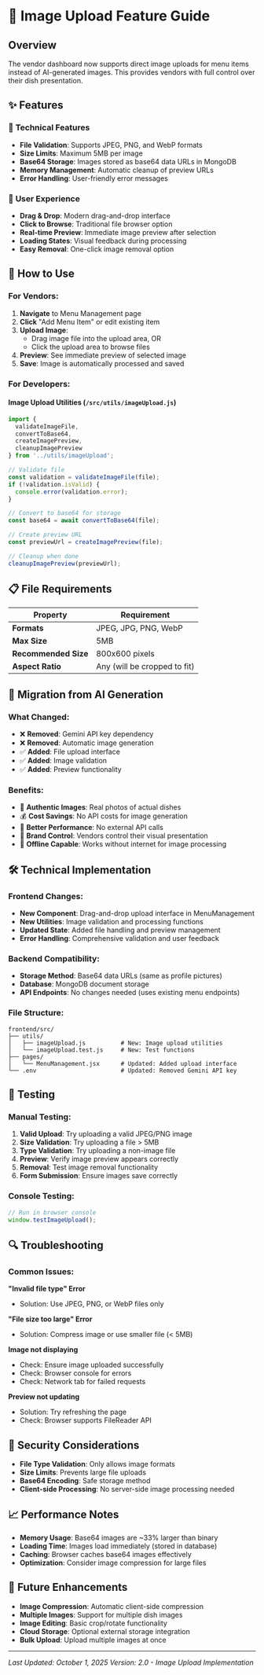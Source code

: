 # 📸 Image Upload Feature Guide

## Overview
The vendor dashboard now supports direct image uploads for menu items instead of AI-generated images. This provides vendors with full control over their dish presentation.

## ✨ Features

### 🔧 **Technical Features**
- **File Validation**: Supports JPEG, PNG, and WebP formats
- **Size Limits**: Maximum 5MB per image
- **Base64 Storage**: Images stored as base64 data URLs in MongoDB
- **Memory Management**: Automatic cleanup of preview URLs
- **Error Handling**: User-friendly error messages

### 🎨 **User Experience**
- **Drag & Drop**: Modern drag-and-drop interface
- **Click to Browse**: Traditional file browser option
- **Real-time Preview**: Immediate image preview after selection
- **Loading States**: Visual feedback during processing
- **Easy Removal**: One-click image removal option

## 🚀 How to Use

### For Vendors:
1. **Navigate** to Menu Management page
2. **Click** "Add Menu Item" or edit existing item
3. **Upload Image**:
   - Drag image file into the upload area, OR
   - Click the upload area to browse files
4. **Preview**: See immediate preview of selected image
5. **Save**: Image is automatically processed and saved

### For Developers:

#### Image Upload Utilities (`/src/utils/imageUpload.js`)
```javascript
import { 
  validateImageFile, 
  convertToBase64, 
  createImagePreview, 
  cleanupImagePreview 
} from '../utils/imageUpload';

// Validate file
const validation = validateImageFile(file);
if (!validation.isValid) {
  console.error(validation.error);
}

// Convert to base64 for storage
const base64 = await convertToBase64(file);

// Create preview URL
const previewUrl = createImagePreview(file);

// Cleanup when done
cleanupImagePreview(previewUrl);
```

## 📋 File Requirements

| Property | Requirement |
|----------|-------------|
| **Formats** | JPEG, JPG, PNG, WebP |
| **Max Size** | 5MB |
| **Recommended Size** | 800x600 pixels |
| **Aspect Ratio** | Any (will be cropped to fit) |

## 🔄 Migration from AI Generation

### What Changed:
- ❌ **Removed**: Gemini API key dependency
- ❌ **Removed**: Automatic image generation
- ✅ **Added**: File upload interface
- ✅ **Added**: Image validation
- ✅ **Added**: Preview functionality

### Benefits:
- 🎯 **Authentic Images**: Real photos of actual dishes
- 💰 **Cost Savings**: No API costs for image generation
- 🚀 **Better Performance**: No external API calls
- 🎨 **Brand Control**: Vendors control their visual presentation
- 📱 **Offline Capable**: Works without internet for image processing

## 🛠️ Technical Implementation

### Frontend Changes:
- **New Component**: Drag-and-drop upload interface in MenuManagement
- **New Utilities**: Image validation and processing functions
- **Updated State**: Added file handling and preview management
- **Error Handling**: Comprehensive validation and user feedback

### Backend Compatibility:
- **Storage Method**: Base64 data URLs (same as profile pictures)
- **Database**: MongoDB document storage
- **API Endpoints**: No changes needed (uses existing menu endpoints)

### File Structure:
```
frontend/src/
├── utils/
│   ├── imageUpload.js          # New: Image upload utilities
│   └── imageUpload.test.js     # New: Test functions
├── pages/
│   └── MenuManagement.jsx      # Updated: Added upload interface
└── .env                        # Updated: Removed Gemini API key
```

## 🧪 Testing

### Manual Testing:
1. **Valid Upload**: Try uploading a valid JPEG/PNG image
2. **Size Validation**: Try uploading a file > 5MB
3. **Type Validation**: Try uploading a non-image file
4. **Preview**: Verify image preview appears correctly
5. **Removal**: Test image removal functionality
6. **Form Submission**: Ensure images save correctly

### Console Testing:
```javascript
// Run in browser console
window.testImageUpload();
```

## 🔍 Troubleshooting

### Common Issues:

**"Invalid file type" Error**
- Solution: Use JPEG, PNG, or WebP files only

**"File size too large" Error**
- Solution: Compress image or use smaller file (< 5MB)

**Image not displaying**
- Check: Ensure image uploaded successfully
- Check: Browser console for errors
- Check: Network tab for failed requests

**Preview not updating**
- Solution: Try refreshing the page
- Check: Browser supports FileReader API

## 🔐 Security Considerations

- **File Type Validation**: Only allows image formats
- **Size Limits**: Prevents large file uploads
- **Base64 Encoding**: Safe storage method
- **Client-side Processing**: No server-side image processing needed

## 📈 Performance Notes

- **Memory Usage**: Base64 images are ~33% larger than binary
- **Loading Time**: Images load immediately (stored in database)
- **Caching**: Browser caches base64 images effectively
- **Optimization**: Consider image compression for large files

## 🔮 Future Enhancements

- **Image Compression**: Automatic client-side compression
- **Multiple Images**: Support for multiple dish images
- **Image Editing**: Basic crop/rotate functionality
- **Cloud Storage**: Optional external storage integration
- **Bulk Upload**: Upload multiple images at once

---

*Last Updated: October 1, 2025*
*Version: 2.0 - Image Upload Implementation*
